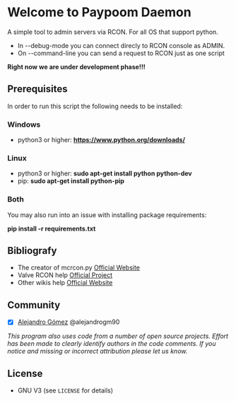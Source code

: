 # Welcome to Paypoom Daemon #

A simple tool to admin servers via RCON. For all OS that support python.
 - In --debug-mode you can connect direcly to RCON console as ADMIN.
 - On --command-line you can send a request to RCON just as one script

__Right now we are under development phase!!!__

## Prerequisites ##
In order to run this script the following needs to be installed:

### Windows ###
 - python3 or higher: __https://www.python.org/downloads/__

### Linux ###
 - python3 or higher: __sudo apt-get install python python-dev__
 - pip: __sudo apt-get install python-pip__

### Both ###
You may also run into an issue with installing package requirements:

__pip install -r requirements.txt__


## Bibliografy ##
- The creator of mcrcon.py [Official Website](https://github.com/barneygale/MCRcon)
- Valve RCON help [Official Project](https://developer.valvesoftware.com/wiki/Source_RCON_Protocol)
- Other wikis help [Official Website](http://wiki.vg/RCON)


## Community ##
- [x] [Alejandro Gómez](https://github.com/alejandrogm90) @alejandrogm90

*This program also uses code from a number of open source projects. Effort has been made to clearly identify authors in the code comments. If you notice and missing or incorrect attribution please let us know.*


## License ##
* GNU V3 (see `LICENSE` for details)
